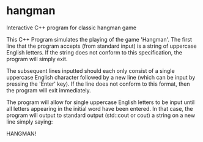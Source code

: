 # hangman

Interactive C++ program for classic hangman game

This C++ Program simulates the playing of the game 'Hangman'. The first line that the program accepts (from standard input) is a string of uppercase English letters. If the string does not conform to this specification, the program will simply exit.

The subsequent lines inputted should each only consist of a single uppercase English character followed by a new line (which can be input by pressing the 'Enter' key). If the line does not conform to this format, then the program will exit immediately.

The program will allow for single uppercase English letters to be input until all letters appearing in the initial word have been entered. In that case, the program will output to standard output (std::cout or cout) a string on a new line simply saying:

HANGMAN!
